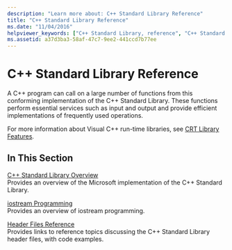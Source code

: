 ```yaml
---
description: "Learn more about: C++ Standard Library Reference"
title: "C++ Standard Library Reference"
ms.date: "11/04/2016"
helpviewer_keywords: ["C++ Standard Library, reference", "C++ Standard Library", "template libraries", "libraries, Standard C++"]
ms.assetid: a37d3ba3-58af-47c7-9ee2-441ccd7b77ee
---
```

# C++ Standard Library Reference

A C++ program can call on a large number of functions from this conforming implementation of the C++ Standard Library. These functions perform essential services such as input and output and provide efficient implementations of frequently used operations.

For more information about Visual C++ run-time libraries, see [CRT Library Features](../c-runtime-library/crt-library-features.md).

## In This Section

[C++ Standard Library Overview](../standard-library/cpp-standard-library-overview.md)\
Provides an overview of the Microsoft implementation of the C++ Standard Library.

[iostream Programming](../standard-library/iostream-programming.md)\
Provides an overview of iostream programming.

[Header Files Reference](../standard-library/cpp-standard-library-header-files.md)\
Provides links to reference topics discussing the C++ Standard Library header files, with code examples.
